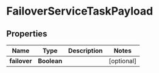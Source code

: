 

# FailoverServiceTaskPayload


## Properties

Name | Type | Description | Notes
------------ | ------------- | ------------- | -------------
**failover** | **Boolean** |  |  [optional]



